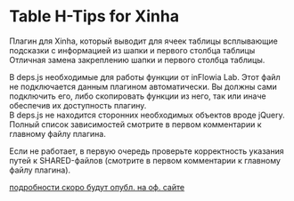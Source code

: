 # Table H-Tips for Xinha
Плагин для Xinha, который выводит для ячеек таблицы всплывающие подсказки с информацией из шапки и первого столбца таблицы
Отличная замена закреплению шапки и первого столбца таблицы.

В deps.js необходимые для работы функции от inFlowia Lab. Этот файл не подключается данным плагином автоматически. Вы должны сами подключить его, либо скопировать функции из него, так или иначе обеспечив их доступность плагину.  
В deps.js не находится сторонних необходимых объектов вроде jQuery. Полный список зависимостей смотрите в первом комментарии к главному файлу плагина.

Если не работает, в первую очередь проверьте корректность указания путей к SHARED-файлов (смотрите в первом комментарии к главному файлу плагина).

[подробности скоро будут опубл. на оф. сайте](http://inflowia.ru/content/module-manager-0-1)
